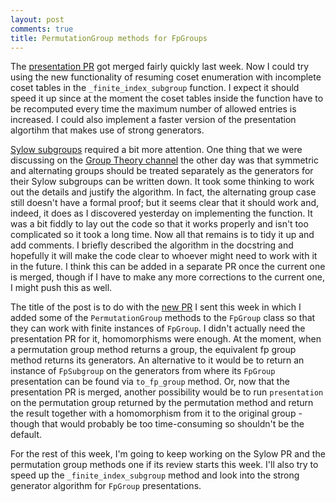 ```yaml
---
layout: post
comments: true
title: PermutationGroup methods for FpGroups
---
```


The [presentation PR](https://github.com/sympy/sympy/pull/12986) got merged fairly quickly last week. Now I could try using the new functionality of resuming coset enumeration with incomplete coset tables in the `_finite_index_subgroup` function. I expect it should speed it up since at the moment the coset tables inside the function have to be recomputed every time the maximum number of allowed entries is increased. I could also implement a faster version of the presentation algortihm that makes use of strong generators.

[Sylow subgroups](https://github.com/sympy/sympy/pull/13104) required a bit more attention. One thing that we were discussing on the [Group Theory channel](https://gitter.im/sympy/GroupTheory) the other day was that symmetric and alternating groups should be treated separately as the generators for their Sylow subgroups can be written down. It took some thinking to work out the details and justify the algorithm. In fact, the alternating group case still doesn't have a formal proof; but it seems clear that it should work and, indeed, it does as I discovered yesterday on implementing the function. It was a bit fiddly to lay out the code so that it works properly and isn't too complicated so it took a long time. Now all that remains is to tidy it up and add comments. I briefly described the algorithm in the docstring and hopefully it will make the code clear to whoever might need to work with it in the future. I think this can be added in a separate PR once the current one is merged, though if I have to make any more corrections to the current one, I might push this as well.

The title of the post is to do with the [new PR](https://github.com/sympy/sympy/pull/13119) I sent this week in which I added some of the `PermutationGroup` methods to the `FpGroup` class so that they can work with finite instances of `FpGroup`. I didn't actually need the presentation PR for it, homomorphisms were enough. At the moment, when a permutation group method returns a group, the equivalent fp group method returns its generators. An alternative to it would be to return an instance of `FpSubgroup` on the generators from where its `FpGroup` presentation can be found via `to_fp_group` method. Or, now that the presentation PR is merged, another possibility would be to run `presentation` on the permutation group returned by the permutation method and return the result together with a homomorphism from it to the original group - though that would probably be too time-consuming so shouldn't be the default.

For the rest of this week, I'm going to keep working on the Sylow PR and the permutation group methods one if its review starts this week. I'll also try to speed up the `_finite_index_subgroup` method and look into the strong generator algorithm for `FpGroup` presentations.
